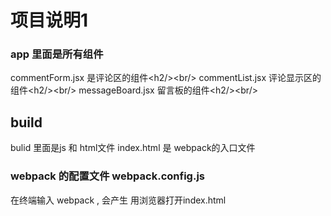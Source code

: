 项目说明1
===================================

###  app 里面是所有组件
commentForm.jsx  是评论区的组件\<h2/>\<br/>
commentList.jsx  评论显示区的组件\<h2/>\<br/>
messageBoard.jsx  留言板的组件\<h2/>\<br/>

build
--------------------------
bulid 里面是js 和 html文件 index.html 是 webpack的入口文件

### webpack 的配置文件 webpack.config.js
在终端输入 webpack , 会产生 用浏览器打开index.html



